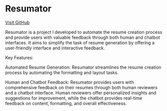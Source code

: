 # Resumator 
[Visit GitHub](https://script.google.com/macros/s/AKfycbzJPKC5pGiMIloRCWl-Gm5tqTZBR8kRnIYWOhcSn4cGGwojofrEtr39X9W-CqVrpPi8Mw/exec)

Resumator is a project I developed to automate the resume creation process and provide users with valuable feedback through both human and chatbot interfaces. It aims to simplify the task of resume generation by offering a user-friendly interface and interactive feedback.

Key Features:

Automated Resume Generation: Resumator streamlines the resume creation process by automating the formatting and layout tasks.

Human and Chatbot Feedback: Resumator provides users with comprehensive feedback on their resumes through both human reviewers and a chatbot interface. Human reviewers offer personalized insights and suggestions for improvement, while the chatbot provides real-time feedback on content, formatting, and overall effectiveness.
